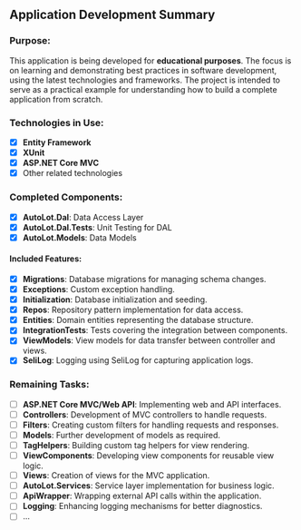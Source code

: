 ## Application Development Summary

### Purpose:
This application is being developed for **educational purposes**. The focus is on learning and demonstrating best practices in software development, using the latest technologies and frameworks. The project is intended to serve as a practical example for understanding how to build a complete application from scratch.

### Technologies in Use:
- [x] **Entity Framework**
- [x] **XUnit**
- [x] **ASP.NET Core MVC**
- [x] Other related technologies

### Completed Components:
- [x] **AutoLot.Dal**: Data Access Layer
- [x] **AutoLot.Dal.Tests**: Unit Testing for DAL
- [x] **AutoLot.Models**: Data Models

#### Included Features:
- [x] **Migrations**: Database migrations for managing schema changes.
- [x] **Exceptions**: Custom exception handling.
- [x] **Initialization**: Database initialization and seeding.
- [x] **Repos**: Repository pattern implementation for data access.
- [x] **Entities**: Domain entities representing the database structure.
- [x] **IntegrationTests**: Tests covering the integration between components.
- [x] **ViewModels**: View models for data transfer between controller and views.
- [x] **SeliLog**: Logging using SeliLog for capturing application logs.

### Remaining Tasks:
- [ ] **ASP.NET Core MVC/Web API**: Implementing web and API interfaces.
- [ ] **Controllers**: Development of MVC controllers to handle requests.
- [ ] **Filters**: Creating custom filters for handling requests and responses.
- [ ] **Models**: Further development of models as required.
- [ ] **TagHelpers**: Building custom tag helpers for view rendering.
- [ ] **ViewComponents**: Developing view components for reusable view logic.
- [ ] **Views**: Creation of views for the MVC application.
- [ ] **AutoLot.Services**: Service layer implementation for business logic.
- [ ] **ApiWrapper**: Wrapping external API calls within the application.
- [ ] **Logging**: Enhancing logging mechanisms for better diagnostics.
- [ ] ...

